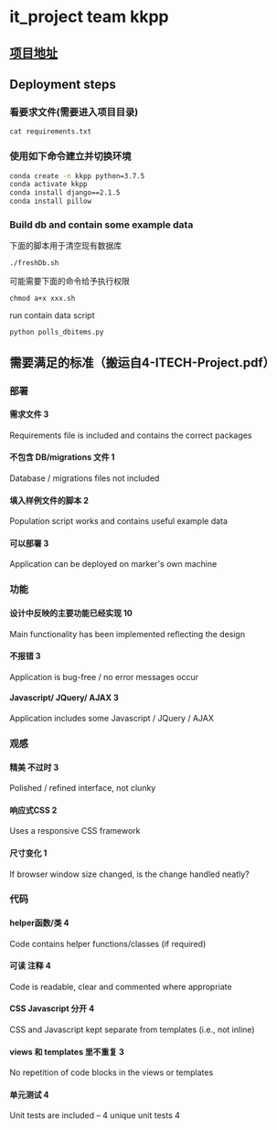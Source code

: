 # it_project team kkpp

## [项目地址](https://github.com/bluegothic/it_project)

## Deployment steps

### 看要求文件(需要进入项目目录)

 `cat requirements.txt`

### 使用如下命令建立并切换环境

```sh
conda create -n kkpp python=3.7.5
conda activate kkpp
conda install django==2.1.5
conda install pillow
```

### Build db and contain some example data

下面的脚本用于清空现有数据库

 `./freshDb.sh`

可能需要下面的命令给予执行权限

 `chmod a+x xxx.sh`

run contain data script

 `python polls_dbitems.py`

## 需要满足的标准（搬运自4-ITECH-Project.pdf）

### 部署

#### 需求文件 3

Requirements file is included and contains the correct packages

#### 不包含 DB/migrations 文件 1

Database / migrations files not included

#### 填入样例文件的脚本 2

Population script works and contains useful example data

#### 可以部署 3

Application can be deployed on marker's own machine

### 功能

#### 设计中反映的主要功能已经实现 10

Main functionality has been implemented reflecting the design

#### 不报错 3

Application is bug-free / no error messages occur

#### Javascript/ JQuery/ AJAX 3

Application includes some Javascript / JQuery / AJAX

### 观感

#### 精美 不过时 3

Polished / refined interface, not clunky

#### 响应式CSS 2

Uses a responsive CSS framework

#### 尺寸变化 1

If browser window size changed, is the change handled neatly?

### 代码

#### helper函数/类 4

Code contains helper functions/classes (if required)

#### 可读 注释 4

Code is readable, clear and commented where appropriate

#### CSS Javascript 分开 4

CSS and Javascript kept separate from templates (i.e., not inline)

#### views 和 templates 里不重复 3

No repetition of code blocks in the views or templates

#### 单元测试 4

Unit tests are included – 4 unique unit tests 4
